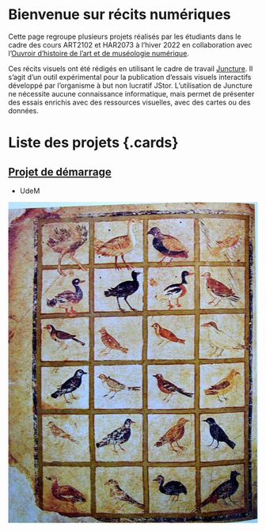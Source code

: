 <param ve-config title="Récits numériques">

# Bienvenue sur récits numériques

Cette page regroupe plusieurs projets réalisés par les étudiants dans le cadre des cours ART2102 et HAR2073 à l’hiver 2022 en collaboration avec l’[Ouvroir d’histoire de l’art et de muséologie numérique](https://ouvroir.umontreal.ca).

Ces récits visuels ont été rédigés en utilisant le cadre de travail [Juncture](https://juncture-digital.org/). Il s’agit d’un outil expérimental pour la publication d’essais visuels interactifs développé par l’organisme à but non lucratif JStor. L’utilisation de Juncture ne nécessite aucune connaissance informatique, mais permet de présenter des essais enrichis avec des ressources visuelles, avec des cartes ou des données.

# Liste des projets {.cards}

## [**Projet de démarrage**](/depart)

- UdeM

![](/images/ViennaDioscoridesFolio483vBirds.jpg)
